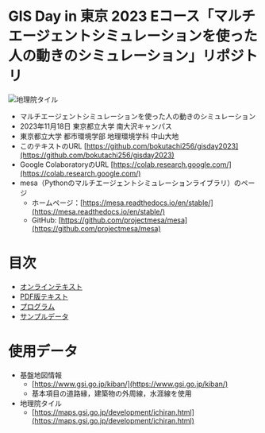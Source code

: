 # GIS Day in 東京 2023 Eコース「マルチエージェントシミュレーションを使った人の動きのシミュレーション」リポジトリ

![地理院タイル](images/README/20231117_204743.gif)

* マルチエージェントシミュレーションを使った人の動きのシミュレーション
* 2023年11月18日 東京都立大学 南大沢キャンパス
* 東京都立大学 都市環境学部 地理環境学科 中山大地
* このテキストのURL [https://github.com/bokutachi256/gisday2023](https://github.com/bokutachi256/gisday2023)
* Google ColaboratoryのURL [https://colab.research.google.com/](https://colab.research.google.com/)
* mesa（Pythonのマルチエージェントシミュレーションライブラリ）のページ
  * ホームページ：[https://mesa.readthedocs.io/en/stable/](https://mesa.readthedocs.io/en/stable/)
  * GitHub: [https://github.com/projectmesa/mesa](https://github.com/projectmesa/mesa)

# 目次

* [オンラインテキスト](https://github.com/bokutachi256/gisday2023/blob/main/GISDay2023_%E3%83%86%E3%82%AD%E3%82%B9%E3%83%88.md)
* [PDF版テキスト](https://github.com/bokutachi256/gisday2023/blob/main/GIS%20DAY%20in%20%E6%9D%B1%E4%BA%AC%202023%20%E3%83%9E%E3%83%AB%E3%83%81%E3%82%A8%E3%83%BC%E3%82%B8%E3%82%A7%E3%83%B3%E3%83%88%E3%82%B7%E3%83%9F%E3%83%A5%E3%83%AC%E3%83%BC%E3%82%B7%E3%83%A7%E3%83%B3%E3%82%92%E4%BD%BF%E3%81%A3%E3%81%9F%E4%BA%BA%E3%81%AE%E5%8B%95%E3%81%8D%E3%81%AE%E3%82%B7%E3%83%9F%E3%83%A5%E3%83%AC%E3%83%BC%E3%82%B7%E3%83%A7%E3%83%B3%20%E8%B3%87%E6%96%99.pdf)
* [プログラム](https://github.com/bokutachi256/gisday2023/blob/main/GISDay2023_%E3%83%97%E3%83%AD%E3%82%B0%E3%83%A9%E3%83%A0.ipynb)
* [サンプルデータ](https://github.com/bokutachi256/gisday2023/tree/main/sample_data)

# 使用データ

* 基盤地図情報
  * [https://www.gsi.go.jp/kiban/](https://www.gsi.go.jp/kiban/)
  * 基本項目の道路縁，建築物の外周線，水涯線を使用
* 地理院タイル
  * [https://maps.gsi.go.jp/development/ichiran.html](https://maps.gsi.go.jp/development/ichiran.html)